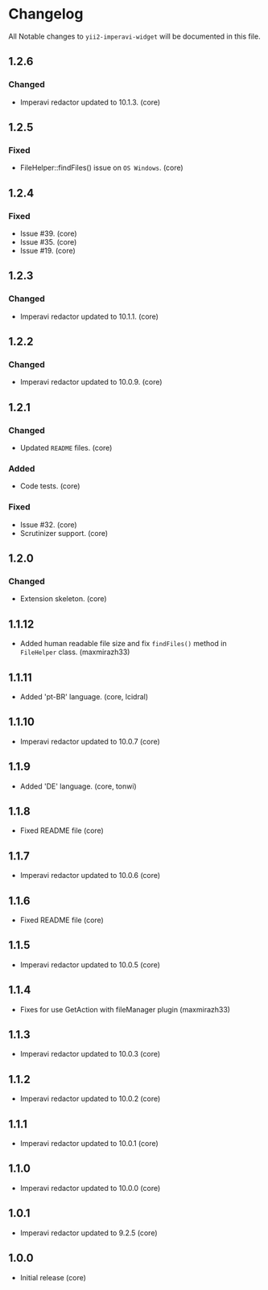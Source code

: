 # Changelog

All Notable changes to `yii2-imperavi-widget` will be documented in this file.

## 1.2.6

### Changed
- Imperavi redactor updated to 10.1.3. (core)

## 1.2.5

### Fixed
- FileHelper::findFiles() issue on `OS Windows`. (core)

## 1.2.4

### Fixed
- Issue #39. (core)
- Issue #35. (core)
- Issue #19. (core)

## 1.2.3

### Changed
- Imperavi redactor updated to 10.1.1. (core)

## 1.2.2

### Changed
- Imperavi redactor updated to 10.0.9. (core)

## 1.2.1

### Changed
- Updated `README` files. (core)

### Added
- Code tests. (core)

### Fixed
- Issue #32. (core)
- Scrutinizer support. (core)

## 1.2.0

### Changed
- Extension skeleton. (core)

## 1.1.12
- Added human readable file size and fix `findFiles()` method in `FileHelper` class. (maxmirazh33)

## 1.1.11
- Added 'pt-BR' language. (core, lcidral)

## 1.1.10
- Imperavi redactor updated to 10.0.7 (core)

## 1.1.9
- Added 'DE' language. (core, tonwi)

## 1.1.8
- Fixed README file (core)

## 1.1.7
- Imperavi redactor updated to 10.0.6 (core)

## 1.1.6
- Fixed README file (core)

## 1.1.5
- Imperavi redactor updated to 10.0.5 (core)

## 1.1.4
- Fixes for use GetAction with fileManager plugin (maxmirazh33)

## 1.1.3
- Imperavi redactor updated to 10.0.3 (core)

## 1.1.2
- Imperavi redactor updated to 10.0.2 (core)

## 1.1.1
- Imperavi redactor updated to 10.0.1 (core)

## 1.1.0
- Imperavi redactor updated to 10.0.0 (core)

## 1.0.1
- Imperavi redactor updated to 9.2.5 (core)

## 1.0.0
- Initial release (core)